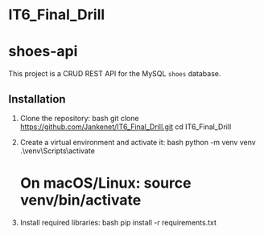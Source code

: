 # IT6_Final_Drill

# shoes-api
This project is a CRUD REST API for the MySQL `shoes` database.

## Installation

1. Clone the repository:
    bash
    git clone https://github.com/Jankenet/IT6_Final_Drill.git
    cd IT6_Final_Drill

2. Create a virtual environment and activate it:
    bash
    python -m venv venv
    .\venv\Scripts\activate  
    # On macOS/Linux: source venv/bin/activate

3. Install required libraries:
    bash
    pip install -r requirements.txt